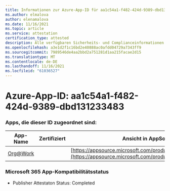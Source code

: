 ```yaml
---
title: Informationen zur Azure-App-ID für aa1c54a1-f482-424d-9389-dbd131233483
ms.author: elmalova
author: elenamalova
ms.date: 11/16/2021
ms.topic: article
ms.service: attestation
certification_type: attested
description: Alle verfügbaren Sicherheits- und Complianceinformationen für aa1c54a1-f482-424d-9389-dbd131233483.
ms.openlocfilehash: a3e1d2f1c16bd2e40888ac0afdd04729a7343ff9
ms.sourcegitcommit: 7989546de4aa2bbd2a751281d1aa215facae2d15
ms.translationtype: MT
ms.contentlocale: de-DE
ms.lasthandoff: 11/16/2021
ms.locfileid: "61036527"
---
```

# <a name="azure-app-id-aa1c54a1-f482-424d-9389-dbd131233483"></a>Azure-App-ID: aa1c54a1-f482-424d-9389-dbd131233483


### <a name="apps-associated-with-this-id"></a>Apps, die dieser ID zugeordnet sind:
| **App-Name** | **Zertifiziert** | **Ansicht in AppSource** |
|--------------|---------------|-----------------------|
| [Org@Work](https://docs.microsoft.com/microsoft-365-app-certification/forward/WA200002461) |  | [https://appsource.microsoft.com/product/office/WA200002461](https://appsource.microsoft.com/product/office/WA200002461) |

### <a name="microsoft-365-app-compliance-status"></a>Microsoft 365 App-Kompatibilitätsstatus
- Publisher Attestaton Status: Completed
